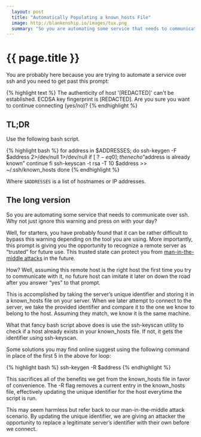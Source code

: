 ```yaml
---
  layout: post
  title: "Automatically Populating a known_hosts File"
  image: http://blankenship.io/images/tux.png
  summary: "So you are automating some service that needs to communicate over ssh. Why not just ignore the authenticity warning and press on with your day?"
---
```


# {{ page.title }}

You are probably here because you are trying to automate a service over ssh and you need to get past this prompt:

{% highlight text %}
The authenticity of host '[REDACTED]' can't be established.
ECDSA key fingerprint is [REDACTED].
Are you sure you want to continue connecting (yes/no)?
{% endhighlight %}

## TL;DR

Use the following bash script.

{% highlight bash %}
for address in $ADDRESSES; do
  ssh-keygen -F $address 2>/dev/null 1>/dev/null
  if [ $? -eq 0 ]; then
    echo “$address is already known”
    continue
  fi
  ssh-keyscan -t rsa -T 10 $address >> ~/.ssh/known_hosts
done
{% endhighlight %}

Where `$ADDRESSES` is a list of hostnames or IP addresses.

## The long version

So you are automating some service that needs to communicate over ssh. Why not just ignore this warning and press on with your day?

Well, for starters, you have probably found that it can be rather difficult to bypass this warning depending on the tool you are using. More importantly, this prompt is giving you the opportunity to recognize a remote server as “trusted” for future use. This trusted state can protect you from [man-in-the-middle attacks](https://www.wikiwand.com/en/Man-in-the-middle_attack) in the future.

How? Well, assuming this remote host is the right host the first time you try to communicate with it, no future host can imitate it later on down the road after you answer “yes” to that prompt.

This is accomplished by taking the server’s unique identifier and storing it in a known_hosts file on your server. When we later attempt to connect to the server, we take the provided identifier and compare it to the one we know to belong to the host. Assuming they match, we know it is the same machine.

What that fancy bash script above does is use the ssh-keyscan utility to check if a host already exists in your known_hosts file. If not, it gets the identifier using ssh-keyscan.

Some solutions you may find online suggest using the following command in place of the first 5 in the above for loop:

{% highlight bash %}
ssh-keygen -R $address
{% endhighlight %}

This sacrifices all of the benefits we get from the known_hosts file in favor of convenience. The -R flag removes a current entry in the known_hosts file, effectively updating the unique identifier for the host everytime the script is run.

This may seem harmless but refer back to our man-in-the-middle attack scenario. By updating the unique identifier, we are giving an attacker the opportunity to replace a legitimate server’s identifier with their own before we connect.
